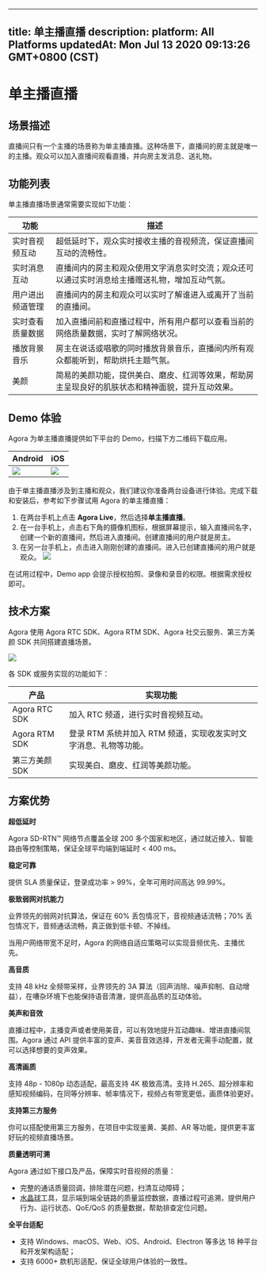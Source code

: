 
---
title: 单主播直播
description: 
platform: All Platforms
updatedAt: Mon Jul 13 2020 09:13:26 GMT+0800 (CST)
---
# 单主播直播
## 场景描述

直播间只有一个主播的场景称为单主播直播。这种场景下，直播间的房主就是唯一的主播。观众可以加入直播间观看直播，并向房主发消息、送礼物。

## 功能列表

单主播直播场景通常需要实现如下功能：

|功能	|描述|
|-------|----|
|实时音视频互动	|超低延时下，观众实时接收主播的音视频流，保证直播间互动的流畅性。|
|实时消息互动 |直播间内的房主和观众使用文字消息实时交流；观众还可以通过实时消息给主播赠送礼物，增加互动气氛。|
|用户进出频道管理 |直播间内的房主和观众可以实时了解谁进入或离开了当前的直播间。|
|实时查看质量数据 |加入直播间前和直播过程中，所有用户都可以查看当前的网络质量数据，实时了解网络状况。|
|播放背景音乐 |房主在说话或唱歌的同时播放背景音乐，直播间内所有观众都能听到，帮助烘托主题气氛。|
|美颜 |简易的美颜功能，提供美白、磨皮、红润等效果，帮助房主呈现良好的肌肤状态和精神面貌，提升互动效果。|

## Demo 体验

Agora 为单主播直播提供如下平台的 Demo，扫描下方二维码下载应用。

| Android | iOS | 
| ---------------- | ---------------- |
| ![](https://web-cdn.agora.io/docs-files/1594967781846)      | ![](https://web-cdn.agora.io/docs-files/1594287505817)      | 


由于单主播直播涉及到主播和观众，我们建议你准备两台设备进行体验。完成下载和安装后，参考如下步骤试用 Agora 的单主播直播：

1. 在两台手机上点击 **Agora Live**，然后选择**单主播直播**。
2. 在一台手机上，点击右下角的摄像机图标，根据屏幕提示，输入直播间名字，创建一个新的直播间，然后进入直播间。创建直播间的用户就是房主。
3. 在另一台手机上，点击进入刚刚创建的直播间。进入已创建直播间的用户就是观众。
![](https://web-cdn.agora.io/docs-files/1594288779296)

<div class="alert note">在试用过程中，Demo app 会提示授权拍照、录像和录音的权限。根据需求授权即可。</div>

## 技术方案

Agora 使用 Agora RTC SDK、Agora RTM SDK、Agora 社交云服务、第三方美颜 SDK 共同搭建直播场景。

![](https://web-cdn.agora.io/docs-files/1594631572341)

各 SDK 或服务实现的功能如下：

| 产品 | 实现功能 |
| ---------------- | ---------------- |
| Agora RTC SDK      | 加入 RTC 频道，进行实时音视频互动。      |
| Agora RTM SDK | 登录 RTM 系统并加入 RTM 频道，实现收发实时文字消息、礼物等功能。|
| 第三方美颜 SDK | 实现美白、磨皮、红润等美颜功能。|


## 方案优势

**超低延时**

Agora SD-RTN™ 网络节点覆盖全球 200 多个国家和地区，通过就近接入、智能路由等控制策略，保证全球平均端到端延时 < 400 ms。

**稳定可靠**

提供 SLA 质量保证，登录成功率 > 99%，全年可用时间高达 99.99%。

**极致弱网对抗能力**

业界领先的弱网对抗算法，保证在 60% 丢包情况下，音视频通话流畅；70% 丢包情况下，音频通话流畅，真正做到低卡顿、不掉线。

当用户网络带宽不足时，Agora 的网络自适应策略可以实现音频优先、主播优先。

**高音质**

支持 48 kHz 全频带采样，业界领先的 3A 算法（回声消除、噪声抑制、自动增益），在嘈杂环境下也能保持语音清澈，提供高品质的互动体验。

**美声和音效**

直播过程中，主播变声或者使用美音，可以有效地提升互动趣味、增进直播间氛围。Agora 通过 API 提供丰富的变声、美音音效选择，开发者无需手动配置，就可以选择想要的变声效果。

**高清画质**

支持 48p - 1080p 动态适配，最高支持 4K 极致高清。支持 H.265、超分辨率和感知视频编码，在同等分辨率、帧率情况下，视频占有带宽更低，画质体验更好。

**支持第三方服务**

你可以搭配使用第三方服务，在项目中实现鉴黄、美颜、AR 等功能，提供更丰富好玩的视频直播场景。

**质量透明可溯**

Agora 通过如下接口及产品，保障实时音视频的质量：

- 完整的通话质量回调，排除潜在问题，扫清互动障碍；
- [水晶球](https://console.agora.io/analytics/call/search)工具，显示端到端全链路的质量监控数据，直播过程可追溯，提供用户行为、运行状态、QoE/QoS 的质量数据，帮助排查定位问题。

**全平台适配**

- 支持 Windows、macOS、Web、iOS、Android、Electron 等多达 18 种平台和开发架构适配；
- 支持 6000+ 款机形适配，保证全球用户体验的一致性。
